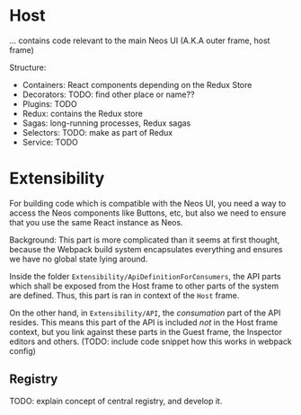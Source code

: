 # Host

... contains code relevant to the main Neos UI (A.K.A outer frame, host frame)

Structure:

* Containers: React components depending on the Redux Store
* Decorators: TODO: find other place or name??
* Plugins: TODO
* Redux: contains the Redux store
* Sagas: long-running processes, Redux sagas
* Selectors: TODO: make as part of Redux
* Service: TODO





# Extensibility

For building code which is compatible with the Neos UI, you need a way to access the Neos components like Buttons, etc, but also
we need to ensure that you use the same React instance as Neos.

Background: This part is more complicated than it seems at first thought, because the Webpack build system encapsulates everything
            and ensures we have no global state lying around.

Inside the folder `Extensibility/ApiDefinitionForConsumers`, the API parts which shall be exposed from the Host frame to other parts
of the system are defined. Thus, this part is ran in context of the `Host` frame.

On the other hand, in `Extensibility/API`, the *consumation* part of the API resides. This means this part of the API is included
*not* in the Host frame context, but you link against these parts in the Guest frame, the Inspector editors and others.
(TODO: include code snippet how this works in webpack config)


## Registry

TODO: explain concept of central registry, and develop it.
